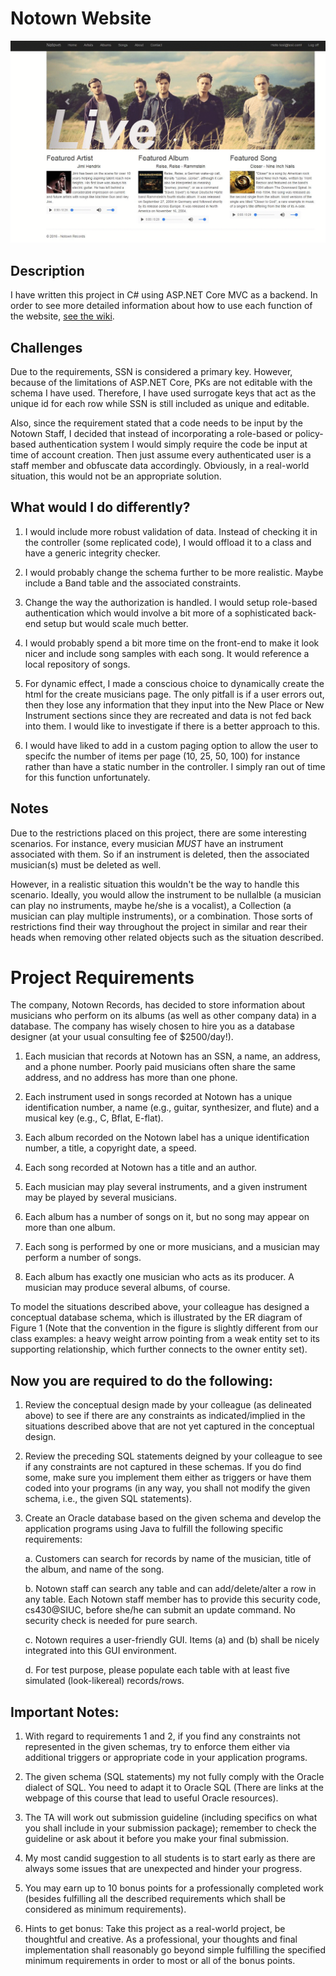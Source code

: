 # Notown Website


![alt text](https://github.com/taylorflatt/CS430/blob/master/sample_homepage.gif "View of the homepage")

## Description
I have written this project in C# using ASP.NET Core MVC as a backend. In order to see more detailed information about how to use each function of the website, [see the wiki](https://github.com/taylorflatt/CS430/wiki).

## Challenges
Due to the requirements, SSN is considered a primary key. However, because of the limitations 
of ASP.NET Core, PKs are not editable with the schema I have used. Therefore, I have used surrogate keys 
that act as the unique id for each row while SSN is still included as unique and editable.

Also, since the requirement stated that a code needs to be input by the Notown Staff, I decided that instead of 
incorporating a role-based or policy-based authentication system I would simply require the code be input at time 
of account creation. Then just assume every authenticated user is a staff member and obfuscate data accordingly. 
Obviously, in a real-world situation, this would not be an appropriate solution.

## What would I do differently?

1. I would include more robust validation of data. Instead of checking it in the controller (some replicated code), I would offload it to a class and have a generic integrity checker.

2. I would probably change the schema further to be more realistic. Maybe include a Band table and the associated constraints.

3. Change the way the authorization is handled. I would setup role-based authentication which would involve a bit more of a sophisticated back-end setup but would scale much better.

4. I would probably spend a bit more time on the front-end to make it look nicer and include song samples with each song. It would reference a local repository of songs.

5. For dynamic effect, I made a conscious choice to dynamically create the html for the create musicians page. The only pitfall is if a user errors out, then they lose any information that they input into the New Place or New Instrument sections since they are recreated and data is not fed back into them. I would like to investigate if there is a better approach to this.

6. I would have liked to add in a custom paging option to allow the user to specifc the number of items per page (10, 25, 50, 100) for instance rather than have a static number in the controller. I simply ran out of time for this function unfortunately.

## Notes
Due to the restrictions placed on this project, there are some interesting scenarios. For instance, every musician _MUST_ have an instrument associated with them. So if an instrument is deleted, then the associated musician(s) must be deleted as well. 

However, in a realistic situation this wouldn't be the way to handle this scenario. Ideally, you would allow the instrument to be nullalble (a musician can play no instruments, maybe he/she is a vocalist), a Collection (a musician can play multiple instruments), or a combination. Those sorts of restrictions find their way throughout the project in similar and rear their heads when removing other related objects such as the situation described.

# Project Requirements

The company, Notown Records, has decided to store information about musicians who
perform on its albums (as well as other company data) in a database. The company has
wisely chosen to hire you as a database designer (at your usual consulting fee of
$2500/day!).

1. Each musician that records at Notown has an SSN, a name, an address, and a
phone number. Poorly paid musicians often share the same address, and no
address has more than one phone.

2. Each instrument used in songs recorded at Notown has a unique identification
number, a name (e.g., guitar, synthesizer, and flute) and a musical key (e.g., C, Bflat,
E-flat).

3. Each album recorded on the Notown label has a unique identification number, a title,
a copyright date, a speed.

4. Each song recorded at Notown has a title and an author.

5. Each musician may play several instruments, and a given instrument may be played
by several musicians.

6. Each album has a number of songs on it, but no song may appear on more than one
album.

7. Each song is performed by one or more musicians, and a musician may perform a
number of songs.

8. Each album has exactly one musician who acts as its producer. A musician may
produce several albums, of course.

To model the situations described above, your colleague has designed a conceptual
database schema, which is illustrated by the ER diagram of Figure 1 (Note that the
convention in the figure is slightly different from our class examples: a heavy weight
arrow pointing from a weak entity set to its supporting relationship, which further
connects to the owner entity set).

## Now you are required to do the following:
1. Review the conceptual design made by your colleague (as delineated above) to see if there
are any constraints as indicated/implied in the situations described above that are not yet
captured in the conceptual design.

2. Review the preceding SQL statements deigned by your colleague to see if any constraints are
not captured in these schemas. If you do find some, make sure you implement them either as
triggers or have them coded into your programs (in any way, you shall not modify the given
schema, i.e., the given SQL statements).

3. Create an Oracle database based on the given schema and develop the application programs
using Java to fulfill the following specific requirements:

    a. Customers can search for records by name of the musician, title of the album, and
name of the song.

    b. Notown staff can search any table and can add/delete/alter a row in any table. Each
Notown staff member has to provide this security code, cs430@SIUC, before she/he
can submit an update command. No security check is needed for pure search. 

    c. Notown requires a user-friendly GUI. Items (a) and (b) shall be nicely integrated into
this GUI environment.

    d. For test purpose, please populate each table with at least five simulated (look-likereal)
records/rows.


## Important Notes:
1. With regard to requirements 1 and 2, if you find any constraints not represented in the
given schemas, try to enforce them either via additional triggers or appropriate code in
your application programs.

2. The given schema (SQL statements) my not fully comply with the Oracle dialect of SQL.
You need to adapt it to Oracle SQL (There are links at the webpage of this course that
lead to useful Oracle resources).

3. The TA will work out submission guideline (including specifics on what you shall
include in your submission package); remember to check the guideline or ask about it
before you make your final submission.

4. My most candid suggestion to all students is to start early as there are always some
issues that are unexpected and hinder your progress.

5. You may earn up to 10 bonus points for a professionally completed work (besides
fulfilling all the described requirements which shall be considered as minimum
requirements).

6. Hints to get bonus: Take this project as a real-world project, be thoughtful and
creative. As a professional, your thoughts and final implementation shall reasonably go
beyond simple fulfilling the specified minimum requirements in order to most or all of
the bonus points.
